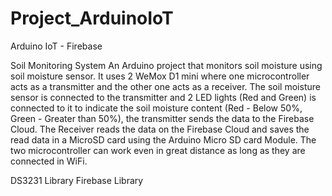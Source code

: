 # Project_ArduinoIoT
Arduino IoT - Firebase

Soil Monitoring System
  An Arduino project that monitors soil moisture using soil moisture sensor. It uses 2 WeMox D1 mini where one microcontroller acts as a transmitter and the other one acts as a receiver. The soil moisture sensor is connected to the transmitter and 2 LED lights (Red and Green) is connected to it to indicate the soil moisture content (Red - Below 50%, Green - Greater than 50%), the transmitter sends the data to the Firebase Cloud. The Receiver reads the data on the Firebase Cloud and saves the read data in a MicroSD card using the Arduino Micro SD card Module. The two microcontroller can work even in great distance as long as they are connected in WiFi.

DS3231 Library
Firebase Library

